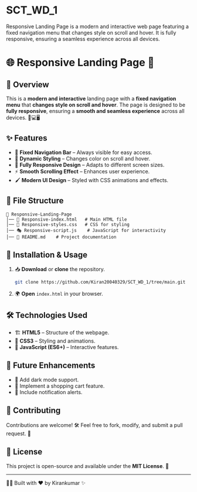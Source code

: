 # SCT_WD_1
Responsive Landing Page is a modern and interactive web page featuring a fixed navigation menu that changes style on scroll and hover. It is fully responsive, ensuring a seamless experience across all devices. 
# 🌐 Responsive Landing Page 🚀

## 📌 Overview

This is a **modern and interactive** landing page with a **fixed navigation menu** that **changes style on scroll and hover**. The page is designed to be **fully responsive**, ensuring a **smooth and seamless experience** across all devices. 📱💻🖥️

## ✨ Features

- 🎨 **Fixed Navigation Bar** – Always visible for easy access.
- 🔄 **Dynamic Styling** – Changes color on scroll and hover.
- 📱 **Fully Responsive Design** – Adapts to different screen sizes.
- ⚡ **Smooth Scrolling Effect** – Enhances user experience.
- 🖌️ **Modern UI Design** – Styled with CSS animations and effects.

## 📂 File Structure

```
📁 Responsive-Landing-Page
│── 📄 Responsive-index.html   # Main HTML file
│── 🎨 Responsive-styles.css   # CSS for styling
│── 🎭 Responsive-script.js    # JavaScript for interactivity
│── 📄 README.md    # Project documentation
```

## 🚀 Installation & Usage

1. 📥 **Download** or **clone** the repository.
   ```sh
   git clone https://github.com/Kiran20040329/SCT_WD_1/tree/main.git
   ```
2. 🌍 **Open** `index.html` in your browser.

## 🛠️ Technologies Used

- 🏗️ **HTML5** – Structure of the webpage.
- 🎨 **CSS3** – Styling and animations.
- 🚀 **JavaScript (ES6+)** – Interactive features.

## 🎯 Future Enhancements

- 🌟 Add dark mode support.
- 🛒 Implement a shopping cart feature.
- 🔔 Include notification alerts.

## 🙌 Contributing

Contributions are welcome! 🛠️ Feel free to fork, modify, and submit a pull request. 🚀

## 📜 License

This project is open-source and available under the **MIT License**. 📜

---

👨‍💻 Built with ❤️ by Kirankumar ✨


